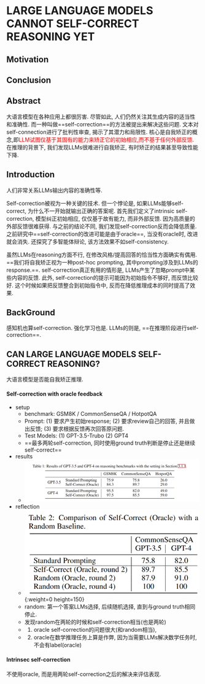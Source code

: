 # LARGE LANGUAGE MODELS CANNOT SELF-CORRECT REASONING YET

## Motivation

## Conclusion

## Abstract
大语言模型在各种应用上都很厉害. 尽管如此, 人们仍然关注其生成内容的适当性和准确性. 而一种叫做==self-correction==的方法被提出来解决这些问题. 
文本对self-connection进行了批判性审查, 揭示了其潜力和局限性. 核心是自我矫正的概念,即<font color='red'>LLM试图仅基于其固有的能力来矫正它的初始相应,而不基于任何外部反馈</font>. 
在推理的背景下, 我们发现LLMs很难进行自我矫正, 有时矫正的结果甚至导致性能下降.

## Introduction
人们非常关系LLMs输出内容的准确性等.

Self-correction被视为一种关键的技术. 但一个悖论是, 如果LLMs能够self-correct, 为什么不一开始就输出正确的答案呢. 
首先我们定义了intrinsic self-correction, 模型纠正初始相应, 仅仅基于故有能力, 而非外部反馈. 因为高质量的外部反馈很难获得.
与之前的结论不同, 我们发现self-correction反而会降低质量. 之前研究中==self-correction的改进可能是由于oracle==, 当没有oracle时, 改进就会消失. 
还探究了多智能体辩论, 该方法效果不如self-consistency. 

虽然LLMs在reasoning方面不行, 在修改风格/提高回答的恰当性方面确实有偶用. ==我们将自我矫正视为一种post-hoc prompting, 其中prompting涉及到LLMs的response.==. self-correction真正有用的情形是, LLMs产生了忽略prompt中某些内容的反馈. 此外, self-correction的提示可能因为初始指令不够好, 而反馈比较好. 这个时候如果把反馈整合到初始指令中, 反而在降低推理成本的同时提高了效果.

## BackGround
感知机也算self-correction.
强化学习也是. 
LLMs的则是, ==在推理阶段进行self-correction==. 


## CAN LARGE LANGUAGE MODELS SELF-CORRECT REASONING?
大语言模型是否能自我矫正推理.

#### Self-correction with oracle feedback
- setup
  - benchmark: GSM8K / CommonSenseQA / HotpotQA
  - Prompt: (1) 要求产生初始response; (2) 要求review自己的回答, 并且做出反馈; (3) 要求根据反馈再次回答原问题.
  - Test Models: (1) GPT-3.5-Trubo (2) GPT4
  - ==最多两轮self-correction, 同时使用ground truth判断是停止还是继续self-correct==
- results
  - ![Alt text](image.png)
- reflection
  - ![Alt text](image-1.png){:weight=0 height=150}
  - random: 第一个答案LLMs选择, 后续随机选择, 直到与ground truth相同停止.
  - 发现random在两轮的时候和self-correction相当(也是两轮)
  - 1. oracle self-correction的问题很大(和random相当), 
  - 2. oracle在数学推理任务上算是作弊, 因为当需要LLMs解决数学任务时, 不会有label(oracle)

#### Intrinsec self-correction
不使用oracle, 而是用两轮self-correction之后的解决来评估表现.

